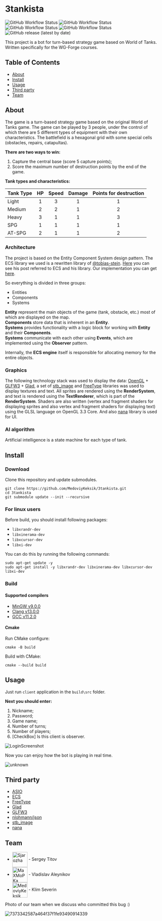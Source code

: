 # 3tankista #

![GitHub Workflow Status](https://img.shields.io/github/workflow/status/MedoviyKeksik/3tankista/Clang%20format%20lint?label=clang-format)
![GitHub Workflow Status](https://img.shields.io/github/workflow/status/MedoviyKeksik/3tankista/Check%20build%20on%20Windows?label=Windows)
![GitHub Workflow Status](https://img.shields.io/github/workflow/status/MedoviyKeksik/3tankista/Check%20build%20on%20macos?label=macos)
![GitHub Workflow Status](https://img.shields.io/github/workflow/status/MedoviyKeksik/3tankista/Check%20build%20on%20linux?label=linux)
![GitHub release (latest by date)](https://img.shields.io/github/v/release/MedoviyKeksik/3tankista)

This project is a bot for turn-based strategy game based on World of Tanks.\
Written specifically for the WG-Forge courses.

## Table of Contents

- [About](#about)
- [Install](#install)
- [Usage](#usage)
- [Third party](#third-party)
- [Team](#team)

## About

The game is a turn-based strategy game based on the original World of Tanks game. The game can be played by 3 people, under the control of which there are 5 different types of equipment with their own characteristics.
The battlefield is a hexagonal grid with some special cells (obstacles, repairs, catapultas).

**There are two ways to win:**
1. Capture the central base (score 5 capture points);
2. Score the maximum number of destruction points by the end of the game.

**Tank types and characteristics:**

| Tank Type | HP  | Speed | Damage | Points for destruction |
|-----------|:---:|:-----:|:------:|:----------------------:|
| Light     |  1  |   3   |   1    |           1            |
| Medium    |  2  |   2   |   1    |           2            |
| Heavy     |  3  |   1   |   1    |           3            |
| SPG       |  1  |   1   |   1    |           1            |
| AT-SPG    |  2  |   1   |   1    |           2            |


### Architecture

The project is based on the Entity Component System design pattern. The ECS library we used is a rewritten library of [@tobias-stein](https://github.com/tobias-stein).
[Here](https://tsprojectsblog.wordpress.com/portfolio/entity-component-system/) you can see his post referred to ECS and his library.
Our implementation you can get [here](https://github.com/MedoviyKeksik/ECS).

So everything is divided in three groups:
- Entities
- Components
- Systems

**Entity** represent the main objects of the game (tank, obstacle, etc.) most of which are displayed on the map.\
**Components** store data that is inherent in an **Entity**.\
**Systems** provides functionality with a logic block for working with **Entity** and their **Components**.\
**Systems** communicate with each other using **Events**, which are implemented using the **Observer** pattern.

Internally, the **ECS engine** itself is responsible for allocating memory for the entire objects.

### Graphics

The following technology stack was used to display the data: [OpenGL](https://www.khronos.org/) + [GLFW3](https://www.glfw.org/) + [Glad](https://glad.dav1d.de/), a set of [stb_image](https://github.com/nothings/stb/blob/master/stb_image.h) and [FreeType](https://freetype.org/) libraries was used to display textures and text.
All sprites are rendered using the **RenderSystem**, and text is rendered using the **TextRenderer**, which is part of the **RenderSystem**. Shaders are also written (vertex and fragment shaders for displaying sprites and also vertex and fragment shaders for displaying text) using the GLSL language on OpenGL 3.3 Core.
And also [nana](http://nanapro.org/en-us/) library is used for UI.

### AI algorithm 

Artificial intelligence is a state machine for each type of tank.

## Install

### Download

Clone this repository and update submodules.
```shell
git clone https://github.com/MedoviyKeksik/3tankista.git
cd 3tankista
git submodule update --init --recursive
```

### For linux users

Before build, you should install following packages:
- ```libxrandr-dev```
- ```libxinerama-dev``` 
- ```libxcursor-dev``` 
- ```libxi-dev```

You can do this by running the following commands: 
```shell
sudo apt-get update -y
sudo apt-get install -y libxrandr-dev libxinerama-dev libxcursor-dev libxi-dev
```

### Build

#### Supported compilers
- [MinGW v9.0.0](https://www.mingw-w64.org/)
- [Clang v13.0.0](https://clang.llvm.org/)
- [GCC v11.2.0](https://gcc.gnu.org/)

#### Cmake
Run CMake configure:
```shell
cmake -B build
```

Build with CMake:
```shell
cmake --build build
```

## Usage

Just run ```client``` application in the ```build\src``` folder.

**Next you should enter:**
1. Nickname;
2. Password;
3. Game name;
4. Number of turns;
5. Number of players;
6. [CheckBox] Is this client is observer.

![LoginScreenshot](https://user-images.githubusercontent.com/39442984/155405501-141fd2c8-aa9b-46ae-8136-8ed232075196.png)

Now you can enjoy how the bot is playing in real time.

![unknown](https://user-images.githubusercontent.com/39442984/155417865-e2601d82-cbdb-4ad2-bb18-0292d3b124d1.png)

## Third party

- [ASIO](https://think-async.com/Asio/)
- [ECS](https://github.com/MedoviyKeksik/ECS)
- [FreeType](https://freetype.org/)
- [Glad](https://glad.dav1d.de/)
- [GLFW3](https://www.glfw.org/)
- [nlohmann/json](https://github.com/nlohmann/json)
- [stb_image](https://github.com/nothings/stb/blob/master/stb_image.h)
- [nana](http://nanapro.org/en-us/)

## Team

- [<img src="https://github.com/Sjarozha.png" title="Sjarozha" width="50" align="center"/>](https://github.com/Sjarozha) - Sergey Titov
- [<img src="https://github.com/MaXMoPKa.png" title="MaXMoPKa" width="50" align="center"/>](https://github.com/MaXMoPKa) - Vladislav Aleynikov
- [<img src="https://github.com/MedoviyKeksik.png" title="MedoviyKeksik" width="50" align="center"/>](https://github.com/MedoviyKeksik) - Klim Severin

Photo of our team when we discuss who committed this bug :)

![7373342587a464f37f1fe93490914339](https://user-images.githubusercontent.com/39442984/155014716-e425f434-ea06-40fc-9fa0-117fa5eeb2c5.png)
